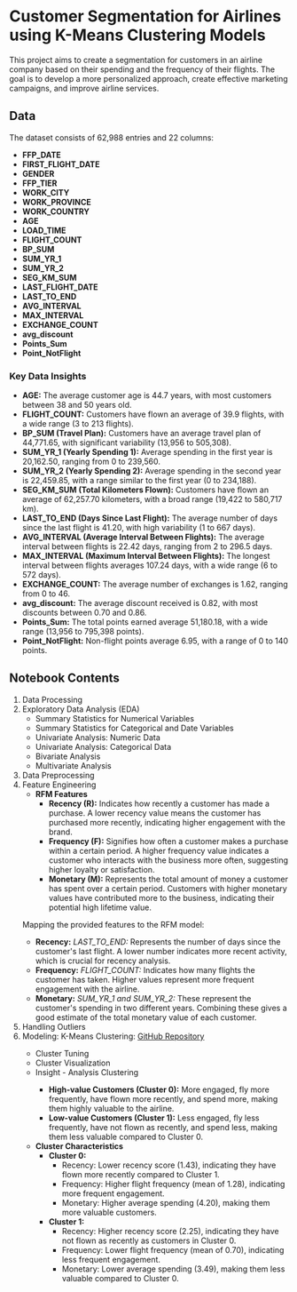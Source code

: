<!DOCTYPE html>
<html lang="en">
<head>
    <meta charset="UTF-8">
    <meta name="viewport" content="width=device-width, initial-scale=1.0">
  
</head>
<body>

<h1>Customer Segmentation for Airlines using K-Means Clustering Models</h1>

<p>This project aims to create a segmentation for customers in an airline company based on their spending and the frequency of their flights. The goal is to develop a more personalized approach, create effective marketing campaigns, and improve airline services.</p>

<h2>Data</h2>
<p>The dataset consists of 62,988 entries and 22 columns:</p>
<ul>
    <li><strong>FFP_DATE</strong></li>
    <li><strong>FIRST_FLIGHT_DATE</strong></li>
    <li><strong>GENDER</strong></li>
    <li><strong>FFP_TIER</strong></li>
    <li><strong>WORK_CITY</strong></li>
    <li><strong>WORK_PROVINCE</strong></li>
    <li><strong>WORK_COUNTRY</strong></li>
    <li><strong>AGE</strong></li>
    <li><strong>LOAD_TIME</strong></li>
    <li><strong>FLIGHT_COUNT</strong></li>
    <li><strong>BP_SUM</strong></li>
    <li><strong>SUM_YR_1</strong></li>
    <li><strong>SUM_YR_2</strong></li>
    <li><strong>SEG_KM_SUM</strong></li>
    <li><strong>LAST_FLIGHT_DATE</strong></li>
    <li><strong>LAST_TO_END</strong></li>
    <li><strong>AVG_INTERVAL</strong></li>
    <li><strong>MAX_INTERVAL</strong></li>
    <li><strong>EXCHANGE_COUNT</strong></li>
    <li><strong>avg_discount</strong></li>
    <li><strong>Points_Sum</strong></li>
    <li><strong>Point_NotFlight</strong></li>
</ul>

<h3>Key Data Insights</h3>
<ul>
    <li><strong>AGE:</strong> The average customer age is 44.7 years, with most customers between 38 and 50 years old.</li>
    <li><strong>FLIGHT_COUNT:</strong> Customers have flown an average of 39.9 flights, with a wide range (3 to 213 flights).</li>
    <li><strong>BP_SUM (Travel Plan):</strong> Customers have an average travel plan of 44,771.65, with significant variability (13,956 to 505,308).</li>
    <li><strong>SUM_YR_1 (Yearly Spending 1):</strong> Average spending in the first year is 20,162.50, ranging from 0 to 239,560.</li>
    <li><strong>SUM_YR_2 (Yearly Spending 2):</strong> Average spending in the second year is 22,459.85, with a range similar to the first year (0 to 234,188).</li>
    <li><strong>SEG_KM_SUM (Total Kilometers Flown):</strong> Customers have flown an average of 62,257.70 kilometers, with a broad range (19,422 to 580,717 km).</li>
    <li><strong>LAST_TO_END (Days Since Last Flight):</strong> The average number of days since the last flight is 41.20, with high variability (1 to 667 days).</li>
    <li><strong>AVG_INTERVAL (Average Interval Between Flights):</strong> The average interval between flights is 22.42 days, ranging from 2 to 296.5 days.</li>
    <li><strong>MAX_INTERVAL (Maximum Interval Between Flights):</strong> The longest interval between flights averages 107.24 days, with a wide range (6 to 572 days).</li>
    <li><strong>EXCHANGE_COUNT:</strong> The average number of exchanges is 1.62, ranging from 0 to 46.</li>
    <li><strong>avg_discount:</strong> The average discount received is 0.82, with most discounts between 0.70 and 0.86.</li>
    <li><strong>Points_Sum:</strong> The total points earned average 51,180.18, with a wide range (13,956 to 795,398 points).</li>
    <li><strong>Point_NotFlight:</strong> Non-flight points average 6.95, with a range of 0 to 140 points.</li>
</ul>

<h2>Notebook Contents</h2>
<ol>
    <li>Data Processing</li>
    <li>Exploratory Data Analysis (EDA)
        <ul>
            <li>Summary Statistics for Numerical Variables</li>
            <li>Summary Statistics for Categorical and Date Variables</li>
            <li>Univariate Analysis: Numeric Data</li>
            <li>Univariate Analysis: Categorical Data</li>
            <li>Bivariate Analysis</li>
            <li>Multivariate Analysis</li>
        </ul>
    </li>
    <li>Data Preprocessing</li>
    <li>Feature Engineering
        <ul>
            <li><strong>RFM Features</strong>
                <ul>
                    <li><strong>Recency (R):</strong> Indicates how recently a customer has made a purchase. A lower recency value means the customer has purchased more recently, indicating higher engagement with the brand.</li>
                    <li><strong>Frequency (F):</strong> Signifies how often a customer makes a purchase within a certain period. A higher frequency value indicates a customer who interacts with the business more often, suggesting higher loyalty or satisfaction.</li>
                    <li><strong>Monetary (M):</strong> Represents the total amount of money a customer has spent over a certain period. Customers with higher monetary values have contributed more to the business, indicating their potential high lifetime value.</li>
                </ul>
            </li>
        </ul>
        <p>Mapping the provided features to the RFM model:</p>
        <ul>
            <li><strong>Recency:</strong> <em>LAST_TO_END:</em> Represents the number of days since the customer's last flight. A lower number indicates more recent activity, which is crucial for recency analysis.</li>
            <li><strong>Frequency:</strong> <em>FLIGHT_COUNT:</em> Indicates how many flights the customer has taken. Higher values represent more frequent engagement with the airline.</li>
            <li><strong>Monetary:</strong> <em>SUM_YR_1 and SUM_YR_2:</em> These represent the customer's spending in two different years. Combining these gives a good estimate of the total monetary value of each customer.</li>
        </ul>
    </li>
    <li>Handling Outliers</li>
    <li>Modeling: K-Means Clustering: <a href="https://github.com/jvontama96/AirlinesCustomerClustering_RFM_KMeans/tree/main/Flight_Tuning_and_ClusterResult">GitHub Repository</a></li>
        <ul>
            <li>Cluster Tuning</li>
            <li>Cluster Visualization</li>
            <li>Insight - Analysis Clustering</li>
            <ul>
                <li><strong>High-value Customers (Cluster 0):</strong> More engaged, fly more frequently, have flown more recently, and spend more, making them highly valuable to the airline.</li>
                <li><strong>Low-value Customers (Cluster 1):</strong> Less engaged, fly less frequently, have not flown as recently, and spend less, making them less valuable compared to Cluster 0.</li>
            </ul>
            <li><strong>Cluster Characteristics</strong>
                <ul>
                    <li><strong>Cluster 0:</strong>
                        <ul>
                            <li>Recency: Lower recency score (1.43), indicating they have flown more recently compared to Cluster 1.</li>
                            <li>Frequency: Higher flight frequency (mean of 1.28), indicating more frequent engagement.</li>
                            <li>Monetary: Higher average spending (4.20), making them more valuable customers.</li>
                        </ul>
                    </li>
                    <li><strong>Cluster 1:</strong>
                        <ul>
                            <li>Recency: Higher recency score (2.25), indicating they have not flown as recently as customers in Cluster 0.</li>
                            <li>Frequency: Lower flight frequency (mean of 0.70), indicating less frequent engagement.</li>
                            <li>Monetary: Lower average spending (3.49), making them less valuable compared to Cluster 0.</li>
                        </ul>
                    </li>
                </ul>
            </li>
        </ul>
    </li>
</ol>

</body>
</html>
